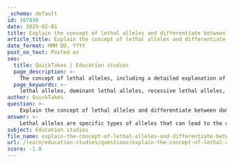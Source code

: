 ```yaml
---
_schema: default
id: 167836
date: 2025-02-01
title: Explain the concept of lethal alleles and differentiate between dominant and recessive lethal alleles.
article_title: Explain the concept of lethal alleles and differentiate between dominant and recessive lethal alleles.
date_format: MMM DD, YYYY
post_on_text: Posted on
seo:
  title: QuickTakes | Education studies
  page_description: >-
    The concept of lethal alleles, including a detailed explanation of dominant and recessive lethal alleles, how they affect phenotype ratios, and their impact on population genetics.
  page_keywords: >-
    lethal alleles, dominant lethal alleles, recessive lethal alleles, genetic inheritance, phenotype ratios, Huntington's disease, Manx cat, population genetics, Mendelian inheritance, homozygous, heterozygous
author: QuickTakes
question: >-
    Explain the concept of lethal alleles and differentiate between dominant and recessive lethal alleles.
answer: >-
    Lethal alleles are specific types of alleles that can lead to the death of an organism when present in a homozygous state. This phenomenon can significantly affect the expected ratios of phenotypes in offspring, as certain genotypes may not survive to maturity. \n\n### Types of Lethal Alleles\n\n1. **Dominant Lethal Alleles**: \n   - These alleles cause death when present in just one copy (homozygous dominant or heterozygous). An example of a dominant lethal allele is the allele responsible for Huntington's disease in humans. Individuals who inherit one copy of the allele will eventually develop the disease, often leading to death before they can reproduce, thus affecting the allele's frequency in the population.\n\n2. **Recessive Lethal Alleles**: \n   - These alleles only cause death when present in a homozygous recessive state. A classic example is the Manx cat, which has a recessive lethal allele that results in the absence of a tail. If two Manx cats (heterozygous for the lethal allele) are crossed, the expected phenotypic ratio of the offspring is skewed. Instead of the typical 3:1 ratio seen in Mendelian inheritance, the ratio is approximately 2:1 (with the homozygous recessive individuals not surviving), as the homozygous recessive genotype (aa) leads to embryonic death.\n\n### Impact on Genetic Ratios\nIn a typical Mendelian cross involving a recessive lethal allele, if we denote the dominant allele as "A" (normal) and the recessive lethal allele as "a", a cross between two heterozygous individuals (Aa x Aa) would yield the following expected genotypes:\n- AA (normal)\n- Aa (normal)\n- aa (lethal, does not survive)\n\nThe expected phenotypic ratio would be:\n- 2 normal (AA and Aa) : 1 lethal (aa)\n\nThis results in a 2:1 ratio instead of the expected 3:1 ratio, illustrating how lethal alleles can alter the expected outcomes of genetic crosses.\n\n### Summary\nIn summary, lethal alleles can be classified as either dominant or recessive based on their mode of action. Dominant lethal alleles can cause death with just one copy, while recessive lethal alleles require two copies to be lethal. Both types can significantly influence population genetics and the inheritance patterns observed in various organisms.
subject: Education studies
file_name: explain-the-concept-of-lethal-alleles-and-differentiate-between-dominant-and-recessive-lethal-alleles.md
url: /learn/education-studies/questions/explain-the-concept-of-lethal-alleles-and-differentiate-between-dominant-and-recessive-lethal-alleles
score: -1.0
---
```


&nbsp;